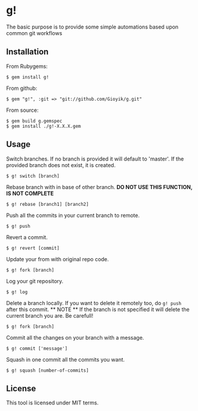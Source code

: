# g!
The basic purpose is to provide some simple automations based upon common git workflows

## Installation
From Rubygems:
```
$ gem install g!
```

From github:
```
$ gem "g!", :git => "git://github.com/Gioyik/g.git"
```

From source:
```
$ gem build g.gemspec
$ gem install ./g!-X.X.X.gem
```

## Usage

Switch branches. If no branch is provided it will default to 'master'.  If the provided branch does not exist, it is created.
```
$ g! switch [branch]
```

Rebase branch with in base of other branch. **DO NOT USE THIS FUNCTION, IS NOT COMPLETE**
```
$ g! rebase [branch1] [branch2]
```

Push all the commits in your current branch to remote.
```
$ g! push
```

Revert a commit.
```
$ g! revert [commit]
```

Update your from with original repo code.
```
$ g! fork [branch] 
```

Log your git repository.
```
$ g! log 
```

Delete a branch locally. If you want to delete it remotely too, do `g! push` after this commit. ** NOTE ** If the branch is not specified it will delete the current branch you are. Be carefull!
```
$ g! fork [branch] 
```

Commit all the changes on your branch with a message.
```
$ g! commit ['message']
```

Squash in one commit all the commits you want.
```
$ g! squash [number-of-commits]
```

## License
This tool is licensed under MIT terms.